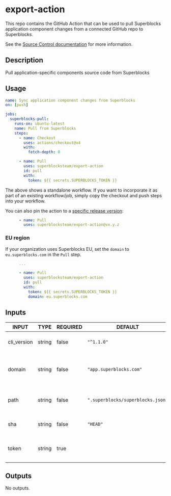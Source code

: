 # export-action

This repo contains the GitHub Action that can be used to pull Superblocks application component changes from a connected GitHub repo to Superblocks.

See the [Source Control documentation](https://docs.superblocks.com/development-lifecycle/source-control/) for more information.

## Description

<!-- AUTO-DOC-DESCRIPTION:START - Do not remove or modify this section -->

Pull application-specific components source code from Superblocks

<!-- AUTO-DOC-DESCRIPTION:END -->

## Usage

```yaml
name: Sync application component changes from Superblocks
on: [push]

jobs:
  superblocks-pull:
    runs-on: ubuntu-latest
    name: Pull from Superblocks
    steps:
      - name: Checkout
        uses: actions/checkout@v4
        with:
          fetch-depth: 0

      - name: Pull
        uses: superblocksteam/export-action
        id: pull
        with:
          token: ${{ secrets.SUPERBLOCKS_TOKEN }}
```

The above shows a standalone workflow. If you want to incorporate it as part of an existing workflow/job, simply copy the checkout and push steps into your workflow.

You can also pin the action to a [specific release version](https://github.com/superblocksteam/export-action/releases):

```yaml
      - name: Pull
        uses: superblocksteam/export-action@vx.y.z
```

### EU region

If your organization uses Superblocks EU, set the `domain` to `eu.superblocks.com` in the `Pull` step.

```yaml
      ...

      - name: Pull
        uses: superblocksteam/export-action
        id: pull
        with:
          token: ${{ secrets.SUPERBLOCKS_TOKEN }}
          domain: eu.superblocks.com
```

## Inputs

<!-- AUTO-DOC-INPUT:START - Do not remove or modify this section -->

|    INPUT    |  TYPE  | REQUIRED |              DEFAULT              |                     DESCRIPTION                      |
|-------------|--------|----------|-----------------------------------|------------------------------------------------------|
| cli_version | string |  false   |            `"^1.1.0"`             |             The Superblocks CLI version              |
|   domain    | string |  false   |      `"app.superblocks.com"`      | The Superblocks domain where applications are hosted |
|    path     | string |  false   | `".superblocks/superblocks.json"` |   The relative path to the Superblocks config file   |
|     sha     | string |  false   |             `"HEAD"`              |              Commit to pull changes for              |
|    token    | string |   true   |                                   |         The Superblocks access token to use          |

<!-- AUTO-DOC-INPUT:END -->

## Outputs

<!-- AUTO-DOC-OUTPUT:START - Do not remove or modify this section -->
No outputs.
<!-- AUTO-DOC-OUTPUT:END -->
